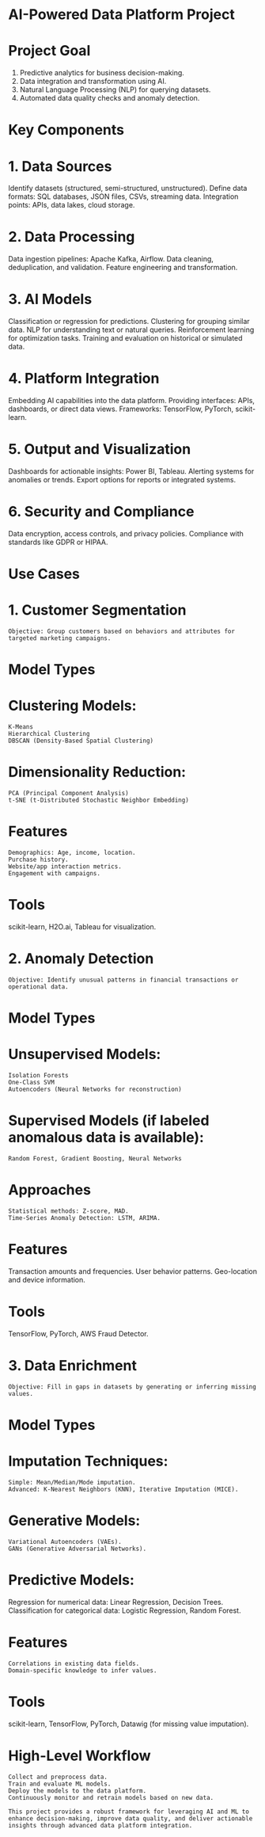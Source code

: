 # AI-Powered Data Platform Project

# Project Goal
1. Predictive analytics for business decision-making.
2. Data integration and transformation using AI.
3. Natural Language Processing (NLP) for querying datasets.
4. Automated data quality checks and anomaly detection.

# Key Components

#  1. Data Sources 

Identify datasets (structured, semi-structured, unstructured).
Define data formats: SQL databases, JSON files, CSVs, streaming data.
Integration points: APIs, data lakes, cloud storage.

# 2. Data Processing

Data ingestion pipelines: Apache Kafka, Airflow.
Data cleaning, deduplication, and validation.
Feature engineering and transformation.

# 3. AI Models

Classification or regression for predictions.
Clustering for grouping similar data.
NLP for understanding text or natural queries.
Reinforcement learning for optimization tasks.
Training and evaluation on historical or simulated data.

# 4. Platform Integration

Embedding AI capabilities into the data platform.
Providing interfaces: APIs, dashboards, or direct data views.
Frameworks: TensorFlow, PyTorch, scikit-learn.

# 5. Output and Visualization

Dashboards for actionable insights: Power BI, Tableau.
Alerting systems for anomalies or trends.
Export options for reports or integrated systems.

# 6. Security and Compliance

Data encryption, access controls, and privacy policies.
Compliance with standards like GDPR or HIPAA.

# Use Cases

# 1. Customer Segmentation
    Objective: Group customers based on behaviors and attributes for targeted marketing campaigns.

# Model Types
  # Clustering Models:
    K-Means
    Hierarchical Clustering
    DBSCAN (Density-Based Spatial Clustering)

  # Dimensionality Reduction:
    PCA (Principal Component Analysis)
    t-SNE (t-Distributed Stochastic Neighbor Embedding)

# Features
    Demographics: Age, income, location.
    Purchase history.
    Website/app interaction metrics.
    Engagement with campaigns.

# Tools
  scikit-learn, H2O.ai, Tableau for visualization.

# 2. Anomaly Detection
    Objective: Identify unusual patterns in financial transactions or operational data.

# Model Types
  # Unsupervised Models:
    Isolation Forests
    One-Class SVM
    Autoencoders (Neural Networks for reconstruction)
# Supervised Models (if labeled anomalous data is available):
    Random Forest, Gradient Boosting, Neural Networks

# Approaches
    Statistical methods: Z-score, MAD.
    Time-Series Anomaly Detection: LSTM, ARIMA.

# Features
  Transaction amounts and frequencies.
  User behavior patterns.
  Geo-location and device information.

# Tools
  TensorFlow, PyTorch, AWS Fraud Detector.

# 3. Data Enrichment
    Objective: Fill in gaps in datasets by generating or inferring missing values.

# Model Types

# Imputation Techniques:

    Simple: Mean/Median/Mode imputation.
    Advanced: K-Nearest Neighbors (KNN), Iterative Imputation (MICE).

# Generative Models:

    Variational Autoencoders (VAEs).
    GANs (Generative Adversarial Networks).

# Predictive Models:

Regression for numerical data: Linear Regression, Decision Trees.
Classification for categorical data: Logistic Regression, Random Forest.

# Features
    Correlations in existing data fields.
    Domain-specific knowledge to infer values.

# Tools
scikit-learn, TensorFlow, PyTorch, Datawig (for missing value imputation).

# High-Level Workflow

    Collect and preprocess data.
    Train and evaluate ML models.
    Deploy the models to the data platform.
    Continuously monitor and retrain models based on new data.

    This project provides a robust framework for leveraging AI and ML to enhance decision-making, improve data quality, and deliver actionable insights through advanced data platform integration.

